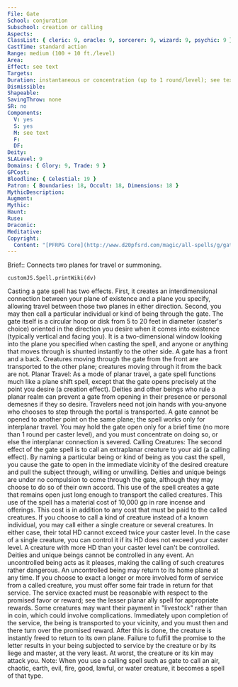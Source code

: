 ```yaml
---
File: Gate
School: conjuration
Subschool: creation or calling
Aspects: 
ClassList: { cleric: 9, oracle: 9, sorcerer: 9, wizard: 9, psychic: 9 }
CastTime: standard action
Range: medium (100 + 10 ft./level)
Area: 
Effect: see text
Targets: 
Duration: instantaneous or concentration (up to 1 round/level); see text
Dismissible: 
Shapeable: 
SavingThrow: none
SR: no
Components:
  V: yes
  S: yes
  M: see text
  F: 
  DF: 
Deity: 
SLALevel: 9
Domains: { Glory: 9, Trade: 9 }
GPCost: 
Bloodline: { Celestial: 19 }
Patron: { Boundaries: 18, Occult: 18, Dimensions: 18 }
MythicDescription: 
Augment: 
Mythic: 
Haunt: 
Ruse: 
Draconic: 
Meditative: 
Copyright:
  Content: "[PFRPG Core](http://www.d20pfsrd.com/magic/all-spells/g/gate)"
---
```

Brief:: Connects two planes for travel or summoning.

```dataviewjs
customJS.Spell.printWiki(dv)
```

Casting a gate spell has two effects. First, it creates an interdimensional connection between your plane of existence and a plane you specify, allowing travel between those two planes in either direction.  Second, you may then call a particular individual or kind of being through the gate.  The gate itself is a circular hoop or disk from 5 to 20 feet in diameter (caster's choice) oriented in the direction you desire when it comes into existence (typically vertical and facing you). It is a two-dimensional window looking into the plane you specified when casting the spell, and anyone or anything that moves through is shunted instantly to the other side.  A gate has a front and a back. Creatures moving through the gate from the front are transported to the other plane; creatures moving through it from the back are not.  Planar Travel: As a mode of planar travel, a gate spell functions much like a plane shift spell, except that the gate opens precisely at the point you desire (a creation effect). Deities and other beings who rule a planar realm can prevent a gate from opening in their presence or personal demesnes if they so desire. Travelers need not join hands with you-anyone who chooses to step through the portal is transported. A gate cannot be opened to another point on the same plane; the spell works only for interplanar travel.  You may hold the gate open only for a brief time (no more than 1 round per caster level), and you must concentrate on doing so, or else the interplanar connection is severed.  Calling Creatures: The second effect of the gate spell is to call an extraplanar creature to your aid (a calling effect). By naming a particular being or kind of being as you cast the spell, you cause the gate to open in the immediate vicinity of the desired creature and pull the subject through, willing or unwilling. Deities and unique beings are under no compulsion to come through the gate, although they may choose to do so of their own accord. This use of the spell creates a gate that remains open just long enough to transport the called creatures. This use of the spell has a material cost of 10,000 gp in rare incense and offerings. This cost is in addition to any cost that must be paid to the called creatures.  If you choose to call a kind of creature instead of a known individual, you may call either a single creature or several creatures.  In either case, their total HD cannot exceed twice your caster level. In the case of a single creature, you can control it if its HD does not exceed your caster level. A creature with more HD than your caster level can't be controlled. Deities and unique beings cannot be controlled in any event. An uncontrolled being acts as it pleases, making the calling of such creatures rather dangerous. An uncontrolled being may return to its home plane at any time.  If you choose to exact a longer or more involved form of service from a called creature, you must offer some fair trade in return for that service. The service exacted must be reasonable with respect to the promised favor or reward; see the lesser planar ally spell for appropriate rewards. Some creatures may want their payment in "livestock" rather than in coin, which could involve complications.  Immediately upon completion of the service, the being is transported to your vicinity, and you must then and there turn over the promised reward. After this is done, the creature is instantly freed to return to its own plane.  Failure to fulfill the promise to the letter results in your being subjected to service by the creature or by its liege and master, at the very least. At worst, the creature or its kin may attack you.  Note: When you use a calling spell such as gate to call an air, chaotic, earth, evil, fire, good, lawful, or water creature, it becomes a spell of that type.
